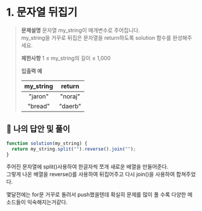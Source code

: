 # 1. 문자열 뒤집기

> **문제설명**
> 문자열 my_string이 매개변수로 주어집니다.  
> my_string을 거꾸로 뒤집은 문자열을 return하도록 solution 함수를 완성해주세요.
>
> **제한사항**
> 1 ≤ my_string의 길이 ≤ 1,000
>
> **입출력 예**
>
> | my_string | return  |
> | :-------: | :-----: |
> |  "jaron"  | "noraj" |
> |  "bread"  | "daerb" |

## 💭 나의 답안 및 풀이

```js
function solution(my_string) {
  return my_string.split("").reverse().join("");
}
```

주어진 문자열에 split()사용하여 한글자씩 쪼개 새로운 배열을 만들어준다.  
그렇게 나온 배열을 reverse()를 사용하여 뒤집어주고 다시 join()을 사용하여 합쳐주었다.

몇달전에는 for문 거꾸로 돌려서 push했을텐데 확실히 문제를 많이 풀 수록 다양한 메소드들이 익숙해지는거같다.
